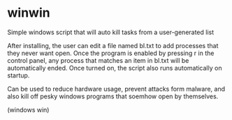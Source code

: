 # winwin
Simple windows script that will auto kill tasks from a user-generated list

After installing, the user can edit a file named bl.txt to add processes that they never want open.
Once the program is enabled by pressing r in the control panel, any process that matches an item in bl.txt
will be automatically ended. Once turned on, the script also runs automatically on startup.

Can be used to reduce hardware usage, prevent attacks form malware, and also kill off pesky windows programs
that soemhow open by themselves.

(windows win)
